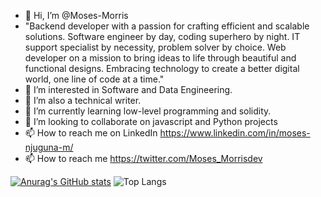 - 👋 Hi, I’m @Moses-Morris
- "Backend developer with a passion for crafting efficient and scalable solutions. Software engineer by day, coding superhero by night. IT support specialist by necessity, problem solver by choice. Web developer on a mission to bring ideas to life through beautiful and functional designs. Embracing technology to create a better digital world, one line of code at a time."
- 👀 I’m interested in Software and  Data Engineering.
- 🌱 I’m also a technical writer.
- 🌱 I’m currently learning low-level programming and solidity.
- 💞️ I’m looking to collaborate on javascript and Python projects
- 📫 How to reach me on LinkedIn https://www.linkedin.com/in/moses-njuguna-m/
- 📫 How to reach me https://twitter.com/Moses_Morrisdev


[![Anurag's GitHub stats](https://github-readme-stats.vercel.app/api?username=Moses-Morris&show_icons=true&theme=radical)](https://github.com/anuraghazra/github-readme-stats)
![Top Langs](https://github-readme-stats.vercel.app/api/top-langs/?username=Moses-Morris&hide_progress=true)
<!---
Moses-Morris/Moses-Morris is a ✨ special ✨ repository because its `README.md` (this file) appears on your GitHub profile.
You can click the Preview link to take a look at your changes.
--->
